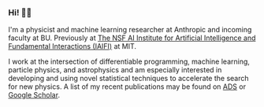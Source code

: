 ### Hi! 👋🏽

I'm a physicist and machine learning researcher at Anthropic and incoming faculty at BU. Previously at [The NSF AI Institute for Artificial Intelligence and Fundamental Interactions (IAIFI)](https://iaifi.org/) at MIT. 

I work at the intersection of differentiable programming, machine learning, particle physics, and astrophysics and am especially interested in developing and using novel statistical techniques to accelerate the search for new physics. A list of my recent publications may be found on [ADS](https://ui.adsabs.harvard.edu/public-libraries/y66hOF7ySaKvYhjCkixRiA) or [Google Scholar](https://scholar.google.com/citations?hl=en&user=hJVjhlwAAAAJ&view_op=list_works&sortby=pubdate).
